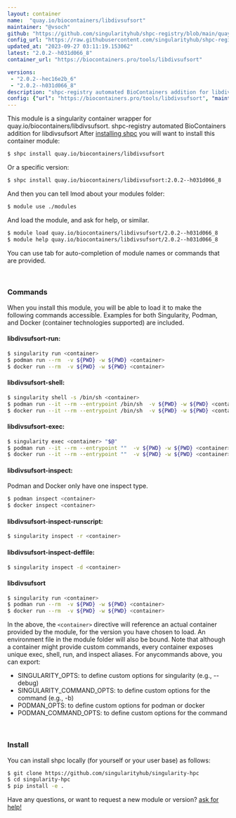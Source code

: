 ```yaml
---
layout: container
name:  "quay.io/biocontainers/libdivsufsort"
maintainer: "@vsoch"
github: "https://github.com/singularityhub/shpc-registry/blob/main/quay.io/biocontainers/libdivsufsort/container.yaml"
config_url: "https://raw.githubusercontent.com/singularityhub/shpc-registry/main/quay.io/biocontainers/libdivsufsort/container.yaml"
updated_at: "2023-09-27 03:11:19.153062"
latest: "2.0.2--h031d066_8"
container_url: "https://biocontainers.pro/tools/libdivsufsort"

versions:
 - "2.0.2--hec16e2b_6"
 - "2.0.2--h031d066_8"
description: "shpc-registry automated BioContainers addition for libdivsufsort"
config: {"url": "https://biocontainers.pro/tools/libdivsufsort", "maintainer": "@vsoch", "description": "shpc-registry automated BioContainers addition for libdivsufsort", "latest": {"2.0.2--h031d066_8": "sha256:da5ac54d0795bc69c0fd45c233d65e8cb09cd4454b49eca0d7278bfac2cd41e4"}, "tags": {"2.0.2--hec16e2b_6": "sha256:d4db8163b70eda62444f834d4ace91cc562a92c045851845b3d7ac7821b2066c", "2.0.2--h031d066_8": "sha256:da5ac54d0795bc69c0fd45c233d65e8cb09cd4454b49eca0d7278bfac2cd41e4"}, "docker": "quay.io/biocontainers/libdivsufsort"}
---
```


This module is a singularity container wrapper for quay.io/biocontainers/libdivsufsort.
shpc-registry automated BioContainers addition for libdivsufsort
After [installing shpc](#install) you will want to install this container module:


```bash
$ shpc install quay.io/biocontainers/libdivsufsort
```

Or a specific version:

```bash
$ shpc install quay.io/biocontainers/libdivsufsort:2.0.2--h031d066_8
```

And then you can tell lmod about your modules folder:

```bash
$ module use ./modules
```

And load the module, and ask for help, or similar.

```bash
$ module load quay.io/biocontainers/libdivsufsort/2.0.2--h031d066_8
$ module help quay.io/biocontainers/libdivsufsort/2.0.2--h031d066_8
```

You can use tab for auto-completion of module names or commands that are provided.

<br>

### Commands

When you install this module, you will be able to load it to make the following commands accessible.
Examples for both Singularity, Podman, and Docker (container technologies supported) are included.

#### libdivsufsort-run:

```bash
$ singularity run <container>
$ podman run --rm  -v ${PWD} -w ${PWD} <container>
$ docker run --rm  -v ${PWD} -w ${PWD} <container>
```

#### libdivsufsort-shell:

```bash
$ singularity shell -s /bin/sh <container>
$ podman run --it --rm --entrypoint /bin/sh  -v ${PWD} -w ${PWD} <container>
$ docker run --it --rm --entrypoint /bin/sh  -v ${PWD} -w ${PWD} <container>
```

#### libdivsufsort-exec:

```bash
$ singularity exec <container> "$@"
$ podman run --it --rm --entrypoint ""  -v ${PWD} -w ${PWD} <container> "$@"
$ docker run --it --rm --entrypoint ""  -v ${PWD} -w ${PWD} <container> "$@"
```

#### libdivsufsort-inspect:

Podman and Docker only have one inspect type.

```bash
$ podman inspect <container>
$ docker inspect <container>
```

#### libdivsufsort-inspect-runscript:

```bash
$ singularity inspect -r <container>
```

#### libdivsufsort-inspect-deffile:

```bash
$ singularity inspect -d <container>
```



#### libdivsufsort

```bash
$ singularity run <container>
$ podman run --rm  -v ${PWD} -w ${PWD} <container>
$ docker run --rm  -v ${PWD} -w ${PWD} <container>
```


In the above, the `<container>` directive will reference an actual container provided
by the module, for the version you have chosen to load. An environment file in the
module folder will also be bound. Note that although a container
might provide custom commands, every container exposes unique exec, shell, run, and
inspect aliases. For anycommands above, you can export:

 - SINGULARITY_OPTS: to define custom options for singularity (e.g., --debug)
 - SINGULARITY_COMMAND_OPTS: to define custom options for the command (e.g., -b)
 - PODMAN_OPTS: to define custom options for podman or docker
 - PODMAN_COMMAND_OPTS: to define custom options for the command

<br>

### Install

You can install shpc locally (for yourself or your user base) as follows:

```bash
$ git clone https://github.com/singularityhub/singularity-hpc
$ cd singularity-hpc
$ pip install -e .
```

Have any questions, or want to request a new module or version? [ask for help!](https://github.com/singularityhub/singularity-hpc/issues)